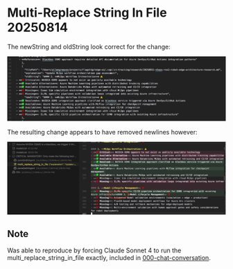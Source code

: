 # Multi-Replace String In File 20250814

The newString and oldString look correct for the change:

![multi-replace-newstring-oldstring](./images/multi-replace-newstring-oldstring.png)

The resulting change appears to have removed newlines however:

![removed-newlines](./images/removed-newlines.png)

## Note

Was able to reproduce by forcing Claude Sonnet 4 to run the multi_replace_string_in_file exactly, included in [000-chat-conversation](./000-chat-conversation.md).
